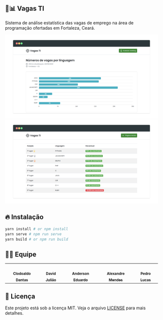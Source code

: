 ## 💼📊 Vagas TI

Sistema de análise estatística das vagas de emprego na área de programação ofertadas em Fortaleza, Ceará.

![Homepage](screenshots/home.png)
![Ranking](screenshots/ranking.png)

## 🔥 Instalação

```bash
yarn install # or npm install
yarn serve # npm run serve
yarn build # or npm run build
```

## 👨‍🚀 Equipe

<table>
  <tr>
    <td align="center">
      <a href="https://github.com/ClodoaldoDantas">
        <img src="https://avatars.githubusercontent.com/u/32376905?v=4" width="100px;" alt=""/>
        <br />
        <sub><b>Clodoaldo Dantas</b></sub>
      </a>
    </td>
    <td align="center">
      <a href="https://github.com/DavidJuliao">
        <img src="https://avatars.githubusercontent.com/u/69658226?v=4" width="100px;" alt=""/>
        <br />
        <sub><b>David Julião</b></sub>
      </a>
    </td>
    <td align="center">
      <a href="https://github.com/Anderson-06">
        <img src="https://avatars.githubusercontent.com/u/81194982?v=4" width="100px;" alt=""/>
        <br />
        <sub><b>Anderson Eduardo</b></sub>
      </a>
    </td>
    <td align="center">
      <a href="https://github.com/alexandre-mendes">
        <img src="https://avatars.githubusercontent.com/u/59848642?v=4" width="100px;" alt=""/>
        <br />
        <sub><b>Alexandre Mendes</b></sub>
      </a>
    </td>
    <td align="center">
      <a href="https://github.com/PedroLSM">
        <img src="https://avatars.githubusercontent.com/u/38364342?v=4" width="100px;" alt=""/>
        <br />
        <sub><b>Pedro Lucas</b></sub>
      </a>
    </td>
  </tr>
</table>

## 📝 Licença

Este projeto está sob a licença MIT. Veja o arquivo [LICENSE](LICENSE) para mais detalhes.
